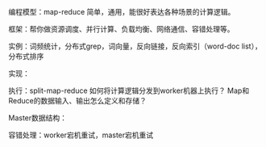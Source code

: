 


编程模型：map-reduce 简单，通用，能很好表达各种场景的计算逻辑。

框架：帮你做资源调度、并行计算、负载均衡、网络通信、容错处理等。

实例：词频统计，分布式grep，词向量，反向链接，反向索引（word-doc list），分布式排序

实现：

执行：split-map-reduce
如何将计算逻辑分发到worker机器上执行？
Map和Reduce的数据输入、输出怎么定义和存储？


Master数据结构：

容错处理：worker宕机重试，master宕机重试

